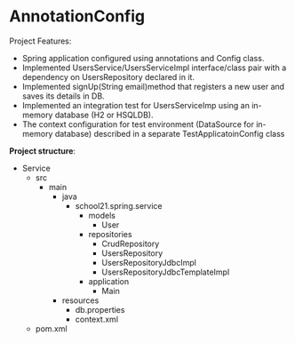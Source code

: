 # AnnotationConfig

Project Features:
- Spring application configured using annotations and Config class.
- Implemented UsersService/UsersServiceImpl interface/class pair with a dependency on UsersRepository declared in it.
- Implemented signUp(String email)method that registers a new user and saves its details in DB.
- Implemented an integration test for UsersServiceImp using an in-memory database (H2 or HSQLDB).
- The context configuration for test environment (DataSource for in-memory database) described in a separate TestApplicatoinConfig class

**Project structure**:
- Service
    - src
        - main
            - java
                - school21.spring.service
                    - models
                        - User
                    - repositories
                        - CrudRepository
                        - UsersRepository
                        - UsersRepositoryJdbcImpl
                        - UsersRepositoryJdbcTemplateImpl
                    - application
                        - Main
            - resources
                -	db.properties
                -	context.xml
    -	pom.xml
